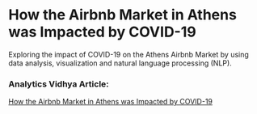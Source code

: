 # How the Airbnb Market in Athens was Impacted by COVID-19
Exploring the impact of COVID-19 on the Athens Airbnb Market by using data analysis, visualization and natural language processing (NLP).

### Analytics Vidhya Article:
[How the Airbnb Market in Athens was Impacted by COVID-19](https://medium.com/analytics-vidhya/how-the-airbnb-market-in-athens-was-impacted-by-covid-19-db37f9b886fb)


